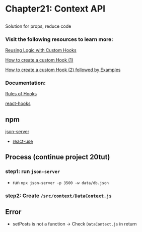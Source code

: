 # Chapter21: Context API

## 

Solution for props, reduce code

### Visit the following resources to learn more:

[Reusing Logic with Custom Hooks](https://react.dev/learn/reusing-logic-with-custom-hooks)

[How to create a custom Hook (1)](https://www.freecodecamp.org/news/how-to-create-react-hooks/)

[How to create a custom Hook (2) followed by Examples](https://www.robinwieruch.de/react-custom-hook/)

### Documentation:

[Rules of Hooks](https://legacy.reactjs.org/docs/hooks-rules.html)

[react-hooks](https://nikgraf.github.io/react-hooks)

## npm

[json-server](https://www.npmjs.com/package/json-server?activeTab=readme)

* [react-use](https://www.npmjs.com/package/react-use)

## Process (continue project 20tut)

### step1: run `json-server`

- run `npx json-server -p 3500 -w data/db.json`

### step2: Create `/src/context/DataContext.js`

## Error

- setPosts is not a function -> Check `DataContext.js` in return


